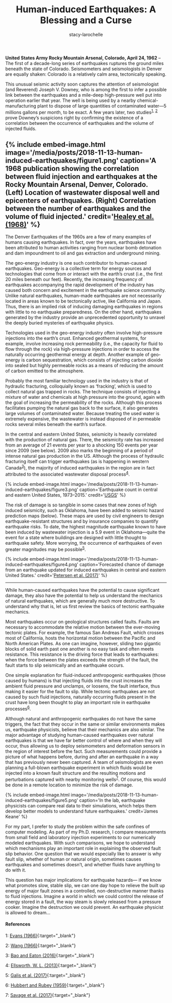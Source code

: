 ﻿---
layout: post
title: "Human-induced Earthquakes: A Blessing and a Curse"
featured: false
author: stacy-larochelle
tags: [earth science, earthquakes, geo-energy]
image: '/media/posts/2018-11-13-human-induced-earthquakes/figure5.png'
blurb: 'Earthquakes caused by humans can be unexpected and destructive, but also have a lot to teach us about how natural earthquakes originate'
editor: Namita Sarraf, Milan Cvitkovic
published: true
rec1: "Graduate Student Parents Need Better Support"
rec2: 'A Stellar Hello from Andromeda'
rec3: Beauty in Chaos
---

**United States Army Rocky Mountain Arsenal, Colorado, April 24, 1962** – The first of a decade-long series of earthquakes ruptures the ground miles beneath the state of Colorado. Seismometers and seismologists in Denver are equally shaken: Colorado is a relatively calm area, tectonically speaking.

This unusual seismic activity soon captures the attention of seismologist (and Reverend) Joseph V. Downey, who is among the first to infer a possible link between the earthquakes and a mile-deep high-pressure well put into operation earlier that year. The well is being used by a nearby chemical-manufacturing plant to dispose of large quantities of contaminated water—5 millions gallons per month, to be exact. A few years later, two studies<sup>[1,](#1)</sup> <sup>[2](#2)</sup> prove Downey’s suspicions right by confirming the existence of a correlation between the occurrence of earthquakes and the volume of injected fluids.

{% include embed-image.html image='/media/posts/2018-11-13-human-induced-earthquakes/figure1.png' caption='A 1968 publication showing the correlation between fluid injection and earthquakes at the Rocky Mountain Arsenal, Denver, Colorado. (Left) Location of wastewater disposal well and epicenters of earthquakes. (Right) Correlation between the number of earthquakes and the volume of fluid injected.' credit='<a href="https://earthquake.usgs.gov/static/lfs/research/induced/Healy-et-al-1968-Science-(New-York-NY).pdf" target="_blank">Healey et al. (1968)</a>' %}
----------------------------------------------------

The Denver Earthquakes of the 1960s are a few of many examples of humans causing earthquakes. In fact, over the years, earthquakes have been attributed to human activities ranging from nuclear bomb detonation and dam impoundment to oil and gas extraction and underground mining.

The geo-energy industry is one such contributor to human-caused earthquakes. Geo-energy is a collective term for energy sources and technologies that come from or interact with the earth’s crust (i.e., the first 20 miles beneath our feet). Recently, the increasing frequency of earthquakes accompanying the rapid development of the industry has caused both concern and excitement in the earthquake science community. Unlike natural earthquakes, human-made earthquakes are not necessarily located in areas known to be tectonically active, like California and Japan. Thus, there is an implied risk of inducing damaging earthquakes in regions with little to no earthquake preparedness. On the other hand, earthquakes generated by the industry provide an unprecedented opportunity to unravel the deeply buried mysteries of earthquake physics. 

Technologies used in the geo-energy industry often involve high-pressure injections into the earth’s crust. Enhanced geothermal systems, for example, involve increasing rock permeability (i.e., the capacity for fluid to flow through the rock) via high-pressure injections in order to access the naturally occurring geothermal energy at depth. Another example of geo-energy is carbon sequestration, which consists of injecting carbon dioxide into sealed but highly permeable rocks as a means of reducing the amount of carbon emitted to the atmosphere. 

Probably the most familiar technology used in the industry is that of hydraulic fracturing, colloquially known as ‘fracking’, which is used to collect natural gas trapped in rocks. The technique consists of injecting a mixture of water and chemicals at high pressure into the ground, again with the goal of increasing the permeability of the rocks. Although this process facilitates pumping the natural gas back to the surface, it also generates large volumes of contaminated water. Because treating the used water is extremely expensive, the wastewater is instead disposed of in permeable rocks several miles beneath the earth’s surface.

In the central and eastern United States, seismicity is heavily correlated with the production of natural gas. There, the seismicity rate has increased from an average of 21 events per year to a shocking 150 events per year since 2009 (see below). 2009 also marks the beginning of a period of intense natural gas production in the US. Although the process of hydraulic fracturing itself can trigger earthquakes (as is happening in western Canada<sup>[3](#3)</sup>), the majority of induced earthquakes in the region are in fact attributed to the associated wastewater disposal process<sup>[4](#4)</sup>.

{% include embed-image.html image='/media/posts/2018-11-13-human-induced-earthquakes/figure3.png' caption='Earthquake count in central and eastern United States, 1973&ndash;2015.' credit='<a href="https://www.usgs.gov/news/6-facts-about-human-caused-earthquakes" target="_blank">USGS</a>' %}

The risk of damage is so tangible in some cases that new zones of high induced seismicity, such as Oklahoma, have been added to seismic hazard prediction maps (below). These maps are used by civil engineers to design earthquake-resistant structures and by insurance companies to quantify earthquake risks. To date, the highest magnitude earthquake known to have been induced by wastewater injection is a 5.9 event in Oklahoma—quite the event for a state where buildings are designed with little thought to earthquake safety. More worrying, the occurrence of earthquakes of even greater magnitudes may be possible<sup>[5](#5)</sup>. 

{% include embed-image.html image='/media/posts/2018-11-13-human-induced-earthquakes/figure4.png' caption='Forecasted chance of damage from an earthquake updated for induced earthquakes in central and eastern United States.' credit='<a href="https://pubs.geoscienceworld.org/ssa/srl/article-abstract/88/3/772/284018/2017-one-year-seismic-hazard-forecast-for-the?redirectedFrom=fulltext" target="_blank">Petersen et al. (2017)</a>' %}

---------------------------------------------

While human-caused earthquakes have the potential to cause significant damage, they also have the potential to help us understand the mechanics of natural earthquakes, which are generally much more destructive. To understand why that is, let us first review the basics of tectonic earthquake mechanics. 

Most earthquakes occur on geological structures called faults. Faults are necessary to accommodate the relative motion between the ever-moving tectonic plates. For example, the famous San Andreas Fault, which crosses most of California, hosts the horizontal motion between the Pacific and North American Plates. As one can imagine, however, sliding two gigantic blocks of solid earth past one another is no easy task and often meets resistance. This resistance is the driving force that leads to earthquakes: when the force between the plates exceeds the strength of the fault, the fault starts to slip seismically and an earthquake occurs. 

One simple explanation for fluid-induced anthropogenic earthquakes (those caused by humans) is that injecting fluids into the crust increases the ambient fluid pressure and unclamps, or loosens, the fault interface, thus making it easier for the fault to slip. While tectonic earthquakes are not caused by such fluid injections, naturally occurring fluids present in the crust have long been thought to play an important role in earthquake processes<sup>[6](#6)</sup>. 

Although natural and anthropogenic earthquakes do not have the same triggers, the fact that they occur in the same or similar environments makes us, earthquake physicists, believe that their mechanics are also similar. The major advantage of studying human-caused earthquakes over natural earthquakes is that we have far better control of where and when they will occur, thus allowing us to deploy seismometers and deformation sensors in the region of interest before the fact. Such measurements could provide a picture of what happens before, during and after an earthquake in a way that has previously never been captured. A team of seismologists are even planning a full-blown earthquake experiment in which fluids would be injected into a known fault structure and the resulting motions and perturbations captured with nearby monitoring wells<sup>[7](#7)</sup>. Of course, this would be done in a remote location to minimize the risk of damage.

{% include embed-image.html image='/media/posts/2018-11-13-human-induced-earthquakes/figure5.png' caption='In the lab, earthquake physicists can compare real data to their simulations, which helps them develop better models to understand future earthquakes.' credit='James Keane' %}

For my part, I prefer to study the problem within the safe confines of computer modeling. As part of my Ph.D. research, I compare measurements from small field and laboratory injection experiments to our numerically modeled earthquakes. With such comparisons, we hope to understand which mechanisms play an important role in explaining the observed fault slip behavior. One question that we would especially like to answer is why fault slip, whether of human or natural origin, sometimes causes earthquakes and sometimes doesn’t, and whether fluids have anything to do with it. 

This question has major implications for earthquake hazards— if we know what promotes slow, stable slip, we can one day hope to relieve the built up energy of major fault zones in a controlled, non-destructive manner thanks to fluid injections. Imagine a world in which we could control the release of energy stored in a fault, the way steam is slowly released from a pressure cooker. Imagine the destruction we could prevent. An earthquake physicist is allowed to dream… 


#### References

<a name="1">1</a>: [Evans (1966)](https://scits.stanford.edu/sites/default/files/evans_0.pdf){:target="_blank"}

<a name="2">2</a>: [Wang (1966)](http://coloradogeologicalsurvey.org/wp-content/uploads/docs/ERC/LOCAL%20HYPOCENTER%20DETERMINATIONS%20APPLIED%20TO%20EARTHQUAKES-WANG%201965.pdf){:target="_blank"}

<a name="3">3</a>: [Bao and Eaton (2016)](http://science.sciencemag.org/content/early/2016/11/16/science.aag2583){:target="_blank"}

<a name="4">4</a>: [Ellsworth, W. L. (2013)](http://science.sciencemag.org/content/341/6142/1225942){:target="_blank"}

<a name="5">5</a>: [Galis et al. (2017)](http://advances.sciencemag.org/content/3/12/eaap7528){:target="_blank"}

<a name="6">6</a>: [Hubbert and Rubey (1959)](https://websites.pmc.ucsc.edu/~pkoch/EART_206/09-0219/Hubbert%20&%20Rubey%2059%20GSABull%2070-115.pdf){:target="_blank"}

<a name="7">7</a>: [Savage et al. (2017)](https://www.sci-dril.net/23/57/2017/sd-23-57-2017.pdf){:target="_blank"}
